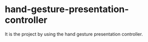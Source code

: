 # hand-gesture-presentation-controller
It is the project by using the hand gesture presentation controller.
